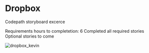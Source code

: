 # Dropbox
Codepath storyboard excerce

Requirements hours to completetion: 6
Completed all required stories
Optional stories to come

![dropbox_kevin](https://cloud.githubusercontent.com/assets/6571805/6049942/9e372764-ac70-11e4-95bc-273f7fc0ed1f.gif)
